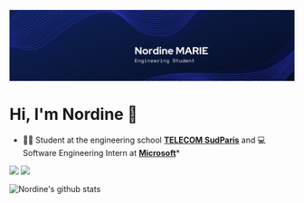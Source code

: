 ![Banner Image](https://github.com/nordine-marie/nordine-marie/blob/main/images/banner.jpeg)

# Hi, I'm Nordine 👋

* 👨‍🎓 Student at the engineering school [**TELECOM SudParis**](https://www.telecom-sudparis.eu/) and 💻 Software Engineering Intern at [**Microsoft**](https://www.microsoft.com/)*

[![](https://img.shields.io/badge/LinkedIn-0077B5?style=for-the-badge&logo=linkedin&logoColor=white)](https://www.linkedin.com/in/nordine-marie-engineer/) [![](https://img.shields.io/badge/website-000000?style=for-the-badge&logo=About.me&logoColor=white)](https://www.nordinemarie.me/)


![Nordine's github stats](https://github-readme-stats.vercel.app/api?username=nordine-marie&show_icons=true&hide_border=true&theme=dark)


